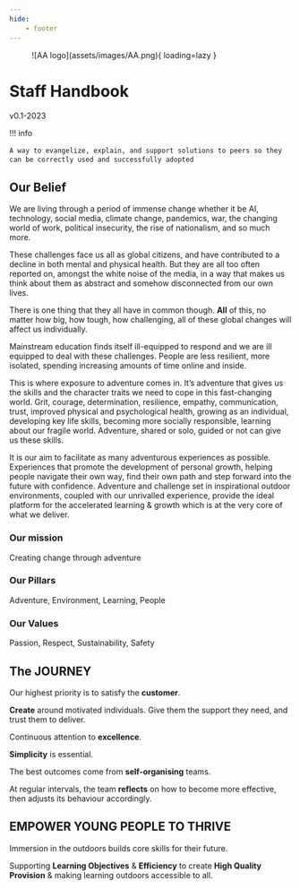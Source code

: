 ```yaml
---
hide:
    - footer
---
```


<figure markdown>
![AA logo](assets/images/AA.png){ loading=lazy }
</figure>

# Staff Handbook

v0.1-2023

!!! info

    A way to evangelize, explain, and support solutions to peers so they can be correctly used and successfully adopted

## Our Belief

We are living through a period of immense change whether it be AI, technology, social media, climate change, pandemics, war, the changing world of work, political insecurity, the rise of nationalism, and so much more. 

These challenges face us all as global citizens, and have contributed to a decline in both mental and physical health. But they are all too often reported on, amongst the white noise of the media, in a way that makes us think about them as abstract and somehow disconnected from our own lives. 

There is one thing that they all have in common though. **All** of this, no matter how big, how tough, how challenging, all of these global changes will affect us individually.

Mainstream education finds itself ill-equipped to respond and we are ill equipped to deal with these challenges. People are less resilient, more isolated, spending increasing amounts of time online and inside.

This is where exposure to adventure comes in. It’s adventure that gives us the skills and the character traits we need to cope in this fast-changing world. Grit, courage, determination, resilience, empathy, communication, trust, improved physical and psychological health, growing as an individual, developing key life skills, becoming more socially responsible, learning about our fragile world. Adventure, shared or solo, guided or not can give us these skills.

It is our aim to facilitate as many adventurous experiences as possible. Experiences that promote the development of personal growth, helping people navigate their own way, find their own path and step forward into the future with confidence. Adventure and challenge set in inspirational outdoor environments, coupled with our unrivalled experience, provide the ideal platform for the accelerated learning & growth which is at the very core of what we deliver.

### Our mission
Creating change through adventure

### Our Pillars
Adventure, Environment, Learning, People

### Our Values
Passion, Respect, Sustainability, Safety

## The JOURNEY

Our highest priority is to satisfy the **customer**.<br>

**Create** around motivated individuals. Give them the support they need, and trust them to deliver.<br>

Continuous attention to **excellence**.<br>

**Simplicity** is essential.<br>

The best outcomes come from **self-organising** teams.<br>

At regular intervals, the team **reflects** on how to become more effective, then adjusts its behaviour accordingly.

## EMPOWER YOUNG PEOPLE TO THRIVE

Immersion in the outdoors builds core skills for their future.

Supporting **Learning Objectives** & **Efficiency** to create **High Quality Provision** & making learning outdoors accessible to all.